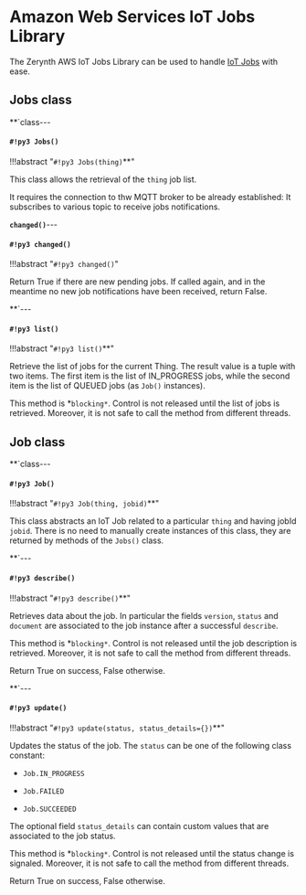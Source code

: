 # Amazon Web Services IoT Jobs Library

The Zerynth AWS IoT Jobs Library can be used to handle [IoT Jobs](https://docs.aws.amazon.com/iot/latest/developerguide/iot-jobs.html) with ease.

## Jobs class


**`class---
#### `#!py3 Jobs()`

!!!abstract "`#!py3 Jobs(thing)`**"

This class allows the retrieval of the `thing` job list.

It requires the connection to thw MQTT broker to be already established: It subscribes to various
topic to receive jobs notifications.


**`changed()`**---
#### `#!py3 changed()`

!!!abstract "`#!py3 changed()`"

Return True if there are new pending jobs. If called again, and in the meantime no new job notifications have been received, return False.


**`---
#### `#!py3 list()`

!!!abstract "`#!py3 list()`**"

Retrieve the list of jobs for the current Thing. The result value is a tuple with two items. The first item is the list of IN_PROGRESS jobs, while the second item is the list of QUEUED jobs (as `Job()` instances).

This method is *```blocking*```. Control is not released until the list of jobs is retrieved. Moreover, it is not safe to call the method from different threads.

## Job class


**`class---
#### `#!py3 Job()`

!!!abstract "`#!py3 Job(thing, jobid)`**"

This class abstracts an IoT Job related to a particular `thing` and having jobId `jobid`.
There is no need to manually create instances of this class, they are returned by methods of the `Jobs()` class.


**`---
#### `#!py3 describe()`

!!!abstract "`#!py3 describe()`**"

Retrieves data about the job. In particular the fields `version`, `status` and `document` are associated to the job instance after a successful `describe`.

This method is *```blocking*```. Control is not released until the job description is retrieved. Moreover, it is not safe to call the method from different threads.

Return True on success, False otherwise.


**`---
#### `#!py3 update()`

!!!abstract "`#!py3 update(status, status_details={})`**"

Updates the status of the job. The `status` can be one of the following class constant:


* `Job.IN_PROGRESS`


* `Job.FAILED`


* `Job.SUCCEEDED`

The optional field `status_details` can contain custom values that are associated to the job status.

This method is *```blocking*```. Control is not released until the status change is signaled. Moreover, it is not safe to call the method from different threads.

Return True on success, False otherwise.
<!--stackedit_data:
eyJoaXN0b3J5IjpbMTUyMTc4MzM1Ml19
-->